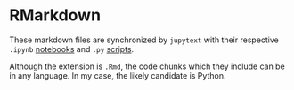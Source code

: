 # RMarkdown 

These markdown files are synchronized by `jupytext` with their respective `.ipynb` [notebooks](../notebooks/README.md) and `.py` [scripts](../rmd/README.md).

Although the extension is `.Rmd`, the code chunks which they include can be in any language. In my case, the likely candidate is Python.
